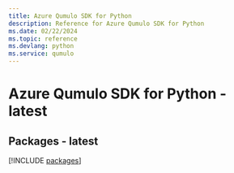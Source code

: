 ```yaml
---
title: Azure Qumulo SDK for Python
description: Reference for Azure Qumulo SDK for Python
ms.date: 02/22/2024
ms.topic: reference
ms.devlang: python
ms.service: qumulo
---
```

# Azure Qumulo SDK for Python - latest
## Packages - latest
[!INCLUDE [packages](qumulo-index.md)]